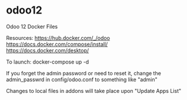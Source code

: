 # odoo12
Odoo 12 Docker Files

Resources:
https://hub.docker.com/_/odoo
https://docs.docker.com/compose/install/
https://docs.docker.com/desktop/

To launch:
docker-compose up -d

If you forget the admin password or need to reset it, change the admin_passwrd in config/odoo.conf to something like "admin"

Changes to local files in addons will take place upon "Update Apps List"
